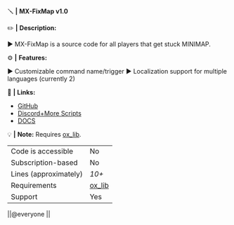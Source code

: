 :screwdriver:  **|** **MX-FixMap v1.0**

:pencil2: **|** **Description:**

▶ MX-FixMap is a source code for all players that get stuck MINIMAP.

:gear: **|** **Features:**

▶ Customizable command name/trigger
▶ Localization support for multiple languages (currently 2)

:link: **|** **Links:**
- [GitHub](https://github.com/Mxthesss/MX-FixMap)
- [Discord+More Scripts](https://discord.gg/PBETRY2g8D)
- [DOCS](https://mxthess.gitbook.io/mx-scripts/)

:bulb: **|** **Note:**
Requires [ox_lib](https://github.com/overextended/ox_lib/releases).

|                                         |                                |
|-------------------------------------|----------------------------|
| Code is accessible       | No                 |
| Subscription-based      | No                 |
| Lines (approximately)  | *10+*  |
| Requirements                | [ox_lib](https://github.com/overextended/ox_lib/releases)   |
| Support                           | Yes              |

||@everyone ||
